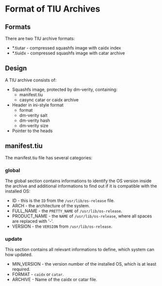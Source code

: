 # Format of TIU Archives

## Formats

There are two TIU archive formats:
* *.tiutar - compressed squashfs image with caidx index
* *.tiuidx - compressed squashfs image with catar archive


## Design

A TIU archive consists of:
* Squashfs image, protected by dm-verity, containing:
  * manifest.tiu
  * casync catar or caidx archive
* Header in ini-style format
  * format
  * dm-verity salt
  * dm-verity hash
  * dm-verity size
* Pointer to the heads

## manifest.tiu

The manifest.tiu file has several categories:

### global

The global section contains informations to identify the OS version inside the
archive and additional informations to find out if it is compatible with the
installed OS:

* ID - this is the `ID` from the `/usr/lib/os-release` file.
* ARCH - the architecture of the system.
* FULL_NAME - the `PRETTY_NAME` of `/usr/lib/os-release`.
* PRODUCT_NAME - the `NAME` of `/usr/lib/os-release`, where all spaces are replaced with '-'.
* VERSION - the `VERSION` from `/usr/lib/os-release`.

### update

This section contains all relevant informations to define, which system can
how updated.

* MIN_VERSION - the version number of the installed OS, which is at least required.
* FORMAT - `caidx` or `catar`.
* ARCHIVE - Name of the caidx or catar file.
